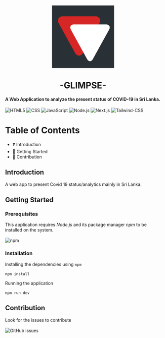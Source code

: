 <p align="center">
  <img src="https://raw.githubusercontent.com/IshankaDSenevirathne/C19SLNextApp/dev/c-19/public/icons/icon-512x512.png" width="40%" align="center" >
</p>
<h1 align="center">
-GLIMPSE-
</h1>
<h4 align="left">
  A Web Application to analyze the present status of COVID-19 in Sri Lanka.
</h4>

![HTML5](https://img.shields.io/badge/-HTML5-333333?style=flat&logo=HTML5)
![CSS](https://img.shields.io/badge/-CSS-333333?style=flat&logo=CSS3&logoColor=1572B6)
![JavaScript](https://img.shields.io/badge/-JavaScript-333333?style=flat&logo=javascript)
![Node.js](https://img.shields.io/badge/-Node.js-333333?style=flat&logo=node.js)
![Next.js](https://img.shields.io/badge/-Next.js-333333?style=flat&logo=Next.js)
![Tailwind-CSS](https://img.shields.io/badge/-Tailwind--CSS-333333?style=flat&logo=Tailwind-CSS&logoColor=38B2AC)
 
# Table of Contents

- :question: Introduction
- :rocket: Getting Started
- :clap: Contribution

## Introduction

A web app to present Covid 19 status/analytics mainly in Sri Lanka.

## Getting Started

### Prerequisites

This application requires _Node.js_ and its package manager _npm_ to be installed on the system.
<br></br>
![npm](https://img.shields.io/npm/v/npm?style=plastic) 

### Installation

Installing the dependencies using `npm`

```node
npm install
```

Running the application

```node
npm run dev
```
## Contribution
Look for the issues to contribute
<br></br>
![GitHub issues](https://img.shields.io/github/issues/SupunHD96/SLCovidApp)
